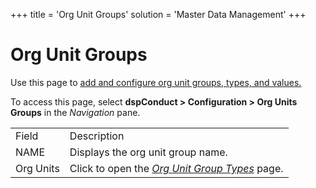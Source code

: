 +++
title = 'Org Unit Groups'
solution = 'Master Data Management'
+++

# Org Unit Groups

<div class="use">

Use this page to [add and configure org unit groups, types, and
values.](../Use_Cases/Manage_Org_Units.htm#Add_and_Configure_Org_Unit_Groups,_Types,_and_Values)

</div>

To access this page, select <span style="font-weight: bold;">dspConduct
\> </span>**Configuration \> Org Units Groups** in the *Navigation*
pane.

|           |                                                                            |
| --------- | -------------------------------------------------------------------------- |
| Field     | Description                                                                |
| NAME      | Displays the org unit group name.                                          |
| Org Units | Click to open the *[Org Unit Group Types](Org_Unit_Group_Types.htm)* page. |
